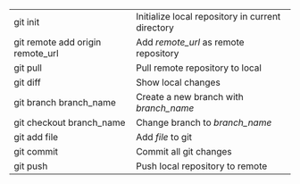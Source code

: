 <table>
	<tr>
		<td>git init</td>
		<td>Initialize local repository in current directory</td>
	</tr>
	<tr>
		<td>git remote add origin remote_url</td>
		<td>Add <em>remote_url</em> as remote repository</td>
	</tr>
	<tr>
		<td>git pull</td>
		<td>Pull remote repository to local</td>
	</tr>
	<tr>
		<td>git diff</td>
		<td>Show local changes</td>
	</tr>
	<tr>
		<td>git branch branch_name</td>
		<td>Create a new branch with <em>branch_name</em></td>
	</tr>
	<tr>
		<td>git checkout branch_name</td>
		<td>Change branch to <em>branch_name</em></td>
	</tr>
	<tr>
		<td>git add file</td>
		<td>Add <em>file</em> to git</td>
	</tr>
	<tr>
		<td>git commit</td>
		<td>Commit all git changes</td>
	</tr>
	<tr>
		<td>git push</td>
		<td>Push local repository to remote</td>
	</tr>
</table>
